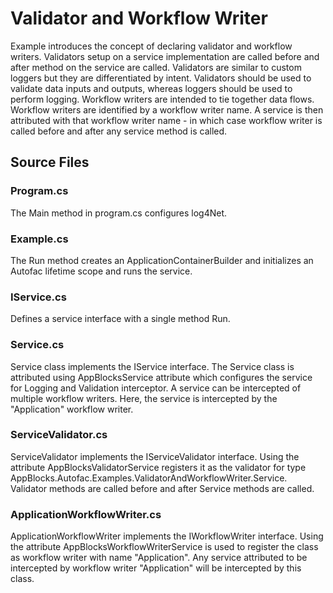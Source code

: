 # Validator and Workflow Writer 

Example introduces the concept of declaring validator and workflow writers. Validators setup on a service implementation are called before and after method on the service are called. Validators are similar to custom loggers but they are differentiated by intent. Validators should be used to validate data inputs and outputs, whereas loggers should be used to perform logging. Workflow writers are intended to tie together data flows. Workflow writers are identified by a workflow writer name. A service is then attributed with that workflow writer name - in which case workflow writer is called before and after any service method is called. 

## Source Files

### Program.cs
The Main method in program.cs configures log4Net. 

### Example.cs
The Run method creates an ApplicationContainerBuilder and initializes an Autofac lifetime scope and runs the service. 

### IService.cs
Defines a service interface with a single method Run.

### Service.cs
Service class implements the IService interface. The Service class is attributed using AppBlocksService attribute which configures the service for Logging and Validation interceptor. A service can be intercepted of multiple workflow writers. Here, the service is intercepted by the "Application" workflow writer.

### ServiceValidator.cs
ServiceValidator implements the IServiceValidator interface. Using the attribute AppBlocksValidatorService registers it as the validator for type AppBlocks.Autofac.Examples.ValidatorAndWorkflowWriter.Service. Validator methods are called before and after Service methods are called. 

### ApplicationWorkflowWriter.cs
ApplicationWorkflowWriter implements the IWorkflowWriter interface. Using the attribute AppBlocksWorkflowWriterService is used to register the class as workflow writer with name "Application". Any service attributed to be intercepted by workflow writer "Application" will be intercepted by this class. 


